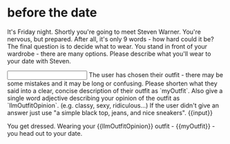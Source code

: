 # before the date

It's Friday night. Shortly you're going to meet Steven Warner. You're nervous, but prepared. After all, it's only 9 words - how hard could it be? The final question is to decide what to wear. You stand in front of your wardrobe - there are many options. Please describe what you'll wear to your date with Steven.

<input with="llm" to="{myOutfit: string, llmOutfitOpinion: string}" limit="10000">
  The user has chosen their outfit - there may be some mistakes and it may be long or confusing.
  Please shorten what they said into a clear, concise description of their outfit as `myOutfit`.
  Also give a single word adjective describing your opinion of the outfit as `llmOutfitOpinion`. (e.g. classy, sexy, ridiculous...)
  If the user didn't give an answer just use "a simple black top, jeans, and nice sneakers".
  {{input}}
</input>

You get dressed. Wearing your {{llmOutfitOpinion}} outfit - {{myOutfit}} - you head out to your date.

<go to="the date">

